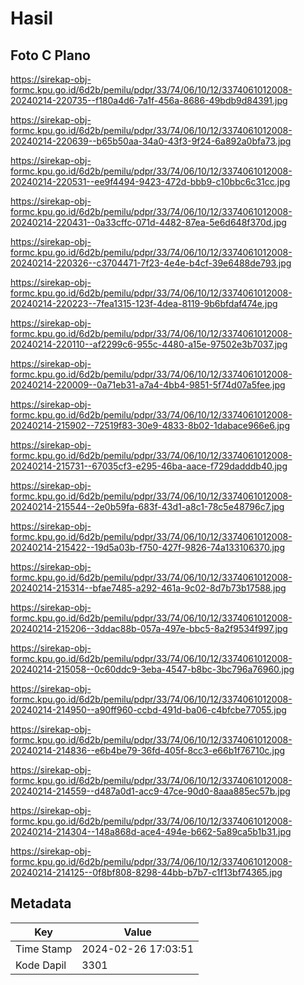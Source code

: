 # Hasil

## Foto C Plano

https://sirekap-obj-formc.kpu.go.id/6d2b/pemilu/pdpr/33/74/06/10/12/3374061012008-20240214-220735--f180a4d6-7a1f-456a-8686-49bdb9d84391.jpg

https://sirekap-obj-formc.kpu.go.id/6d2b/pemilu/pdpr/33/74/06/10/12/3374061012008-20240214-220639--b65b50aa-34a0-43f3-9f24-6a892a0bfa73.jpg

https://sirekap-obj-formc.kpu.go.id/6d2b/pemilu/pdpr/33/74/06/10/12/3374061012008-20240214-220531--ee9f4494-9423-472d-bbb9-c10bbc6c31cc.jpg

https://sirekap-obj-formc.kpu.go.id/6d2b/pemilu/pdpr/33/74/06/10/12/3374061012008-20240214-220431--0a33cffc-071d-4482-87ea-5e6d648f370d.jpg

https://sirekap-obj-formc.kpu.go.id/6d2b/pemilu/pdpr/33/74/06/10/12/3374061012008-20240214-220326--c3704471-7f23-4e4e-b4cf-39e6488de793.jpg

https://sirekap-obj-formc.kpu.go.id/6d2b/pemilu/pdpr/33/74/06/10/12/3374061012008-20240214-220223--7fea1315-123f-4dea-8119-9b6bfdaf474e.jpg

https://sirekap-obj-formc.kpu.go.id/6d2b/pemilu/pdpr/33/74/06/10/12/3374061012008-20240214-220110--af2299c6-955c-4480-a15e-97502e3b7037.jpg

https://sirekap-obj-formc.kpu.go.id/6d2b/pemilu/pdpr/33/74/06/10/12/3374061012008-20240214-220009--0a71eb31-a7a4-4bb4-9851-5f74d07a5fee.jpg

https://sirekap-obj-formc.kpu.go.id/6d2b/pemilu/pdpr/33/74/06/10/12/3374061012008-20240214-215902--72519f83-30e9-4833-8b02-1dabace966e6.jpg

https://sirekap-obj-formc.kpu.go.id/6d2b/pemilu/pdpr/33/74/06/10/12/3374061012008-20240214-215731--67035cf3-e295-46ba-aace-f729dadddb40.jpg

https://sirekap-obj-formc.kpu.go.id/6d2b/pemilu/pdpr/33/74/06/10/12/3374061012008-20240214-215544--2e0b59fa-683f-43d1-a8c1-78c5e48796c7.jpg

https://sirekap-obj-formc.kpu.go.id/6d2b/pemilu/pdpr/33/74/06/10/12/3374061012008-20240214-215422--19d5a03b-f750-427f-9826-74a133106370.jpg

https://sirekap-obj-formc.kpu.go.id/6d2b/pemilu/pdpr/33/74/06/10/12/3374061012008-20240214-215314--bfae7485-a292-461a-9c02-8d7b73b17588.jpg

https://sirekap-obj-formc.kpu.go.id/6d2b/pemilu/pdpr/33/74/06/10/12/3374061012008-20240214-215206--3ddac88b-057a-497e-bbc5-8a2f9534f997.jpg

https://sirekap-obj-formc.kpu.go.id/6d2b/pemilu/pdpr/33/74/06/10/12/3374061012008-20240214-215058--0c60ddc9-3eba-4547-b8bc-3bc796a76960.jpg

https://sirekap-obj-formc.kpu.go.id/6d2b/pemilu/pdpr/33/74/06/10/12/3374061012008-20240214-214950--a90ff960-ccbd-491d-ba06-c4bfcbe77055.jpg

https://sirekap-obj-formc.kpu.go.id/6d2b/pemilu/pdpr/33/74/06/10/12/3374061012008-20240214-214836--e6b4be79-36fd-405f-8cc3-e66b1f76710c.jpg

https://sirekap-obj-formc.kpu.go.id/6d2b/pemilu/pdpr/33/74/06/10/12/3374061012008-20240214-214559--d487a0d1-acc9-47ce-90d0-8aaa885ec57b.jpg

https://sirekap-obj-formc.kpu.go.id/6d2b/pemilu/pdpr/33/74/06/10/12/3374061012008-20240214-214304--148a868d-ace4-494e-b662-5a89ca5b1b31.jpg

https://sirekap-obj-formc.kpu.go.id/6d2b/pemilu/pdpr/33/74/06/10/12/3374061012008-20240214-214125--0f8bf808-8298-44bb-b7b7-c1f13bf74365.jpg


## Metadata

| Key        | Value               |
| ---------- | ------------------- |
| Time Stamp | 2024-02-26 17:03:51 |
| Kode Dapil | 3301                |



